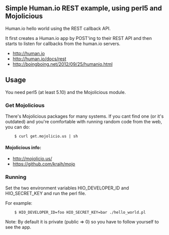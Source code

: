 ## Simple Human.io REST example, using perl5 and Mojolicious

Human.io hello world using the REST callback API.

It first creates a Human.io app by POST'ing to their REST API and then starts to listen for callbacks from the human.io servers.

- http://human.io
- http://human.io/docs/rest
- http://boingboing.net/2012/09/25/humanio.html

## Usage

You need perl5 (at least 5.10) and the Mojolicious module. 

### Get Mojolicious
There's Mojolicious packages for many systems.
If you cant find one (or it's outdated) and you're comfortable with running random code from the web, you can do:  

        $ curl get.mojolicio.us | sh

#### Mojolicious info:
- http://mojolicio.us/ 
- https://github.com/kraih/mojo 

### Running
Set the two environment variables HIO_DEVELOPER_ID and HIO_SECRET_KEY and run the perl file.

For example:

        $ HIO_DEVELOPER_ID=foo HIO_SECRET_KEY=bar ./hello_world.pl

Note: By default it is private (public => 0) so you have to follow yourself to see the app.
